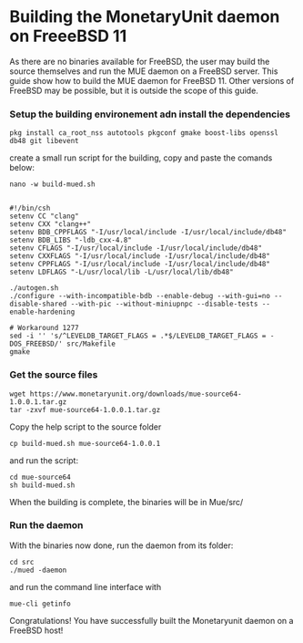 # Building the MonetaryUnit daemon on FreeeBSD 11

As there are no binaries available for FreeBSD, the user may build the source themselves and run the MUE daemon on a FreeBSD server.
This guide show how to build the MUE daemon for FreeBSD 11. Other versions of FreeBSD may be possible, but it is outside the scope of this guide.

### Setup the building environement adn install the dependencies

    pkg install ca_root_nss autotools pkgconf gmake boost-libs openssl db48 git libevent

create a small run script for the building, copy and paste the comands below:

    nano -w build-mued.sh


    #!/bin/csh
    setenv CC "clang"
    setenv CXX "clang++"
    setenv BDB_CPPFLAGS "-I/usr/local/include -I/usr/local/include/db48"
    setenv BDB_LIBS "-ldb_cxx-4.8"
    setenv CFLAGS "-I/usr/local/include -I/usr/local/include/db48"
    setenv CXXFLAGS "-I/usr/local/include -I/usr/local/include/db48"
    setenv CPPFLAGS "-I/usr/local/include -I/usr/local/include/db48"
    setenv LDFLAGS "-L/usr/local/lib -L/usr/local/lib/db48"

    ./autogen.sh
    ./configure --with-incompatible-bdb --enable-debug --with-gui=no --disable-shared --with-pic --without-miniupnpc --disable-tests --enable-hardening

    # Workaround 1277
    sed -i '' 's/^LEVELDB_TARGET_FLAGS = .*$/LEVELDB_TARGET_FLAGS = -DOS_FREEBSD/' src/Makefile
    gmake

### Get the source files

    wget https://www.monetaryunit.org/downloads/mue-source64-1.0.0.1.tar.gz
    tar -zxvf mue-source64-1.0.0.1.tar.gz

Copy the help script to the source folder

    cp build-mued.sh mue-source64-1.0.0.1

and run the script:

    cd mue-source64
    sh build-mued.sh

When the building is complete, the binaries will be in Mue/src/

### Run the daemon

With the binaries now done, run the daemon from its folder:

    cd src
    ./mued -daemon
    
and run the command line interface with

    mue-cli getinfo

Congratulations! You have successfully built the Monetaryunit daemon on a FreeBSD host!
